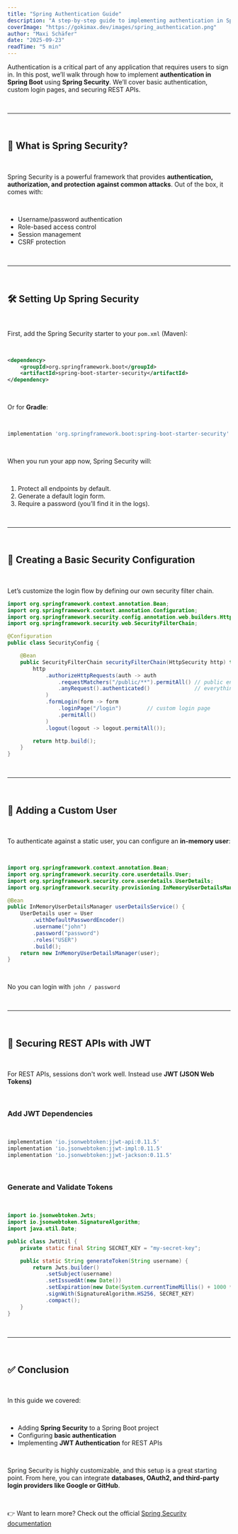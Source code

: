 ```yaml
---
title: "Spring Authentication Guide"
description: "A step-by-step guide to implementing authentication in Spring Boot using Spring Security with code examples."
coverImage: "https://gokimax.dev/images/spring_authentication.png"
author: "Maxi Schäfer"
date: "2025-09-23"
readTime: "5 min"
---
```


Authentication is a critical part of any application that requires users to sign in. In this post, we’ll walk through how to implement **authentication in Spring Boot** using **Spring Security**. We’ll cover basic authentication, custom login pages, and securing REST APIs.

<br>

---

<br>

## 📌 What is Spring Security?

<br>

Spring Security is a powerful framework that provides **authentication, authorization, and protection against common attacks**. Out of the box, it comes with:

<br>

- Username/password authentication
- Role-based access control
- Session management
- CSRF protection

<br>

---

<br>

## 🛠️ Setting Up Spring Security

<br>

First, add the Spring Security starter to your `pom.xml` (Maven):

<br>

```xml
<dependency>
    <groupId>org.springframework.boot</groupId>
    <artifactId>spring-boot-starter-security</artifactId>
</dependency>
```

<br>

Or for **Gradle**:

<br>

```gradle
implementation 'org.springframework.boot:spring-boot-starter-security'
```
<br>

When you run your app now, Spring Security will:

<br>

1. Protect all endpoints by default.
2. Generate a default login form.
3. Require a password (you’ll find it in the logs).

<br>

---

<br>

## 🔐 Creating a Basic Security Configuration

<br>

Let’s customize the login flow by defining our own security filter chain.

```java
import org.springframework.context.annotation.Bean;
import org.springframework.context.annotation.Configuration;
import org.springframework.security.config.annotation.web.builders.HttpSecurity;
import org.springframework.security.web.SecurityFilterChain;

@Configuration
public class SecurityConfig {

    @Bean
    public SecurityFilterChain securityFilterChain(HttpSecurity http) throws Exception {
        http
            .authorizeHttpRequests(auth -> auth
                .requestMatchers("/public/**").permitAll() // public endpoints
                .anyRequest().authenticated()              // everything else needs login
            )
            .formLogin(form -> form
                .loginPage("/login")        // custom login page
                .permitAll()
            )
            .logout(logout -> logout.permitAll());

        return http.build();
    }
}
```
<br>

---

<br>

## 👤 Adding a Custom User

<br>

To authenticate against a static user, you can configure an **in-memory user**:

<br>

```java
import org.springframework.context.annotation.Bean;
import org.springframework.security.core.userdetails.User;
import org.springframework.security.core.userdetails.UserDetails;
import org.springframework.security.provisioning.InMemoryUserDetailsManager;

@Bean
public InMemoryUserDetailsManager userDetailsService() {
    UserDetails user = User
        .withDefaultPasswordEncoder()
        .username("john")
        .password("password")
        .roles("USER")
        .build();
    return new InMemoryUserDetailsManager(user);
}
```

<br>

No you can login with `john / password`

<br>

---

<br>

## 📡 Securing REST APIs with JWT

<br>

For REST APIs, sessions don't work well. Instead use **JWT (JSON Web Tokens)**

<br>

### Add JWT Dependencies

<br>

```gradle
implementation 'io.jsonwebtoken:jjwt-api:0.11.5'
implementation 'io.jsonwebtoken:jjwt-impl:0.11.5'
implementation 'io.jsonwebtoken:jjwt-jackson:0.11.5'
```

<br>

### Generate and Validate Tokens

<br>

```java
import io.jsonwebtoken.Jwts;
import io.jsonwebtoken.SignatureAlgorithm;
import java.util.Date;

public class JwtUtil {
    private static final String SECRET_KEY = "my-secret-key";

    public static String generateToken(String username) {
        return Jwts.builder()
            .setSubject(username)
            .setIssuedAt(new Date())
            .setExpiration(new Date(System.currentTimeMillis() + 1000 * 60 * 60)) // 1h
            .signWith(SignatureAlgorithm.HS256, SECRET_KEY)
            .compact();
    }
}
```

<br>

---

<br>

## ✅ Conclusion

<br>

In this guide we covered:

<br>

- Adding **Spring Security** to a Spring Boot project
- Configuring **basic authentication**
- Implementing **JWT Authentication** for REST APIs

<br>

Spring Security is highly customizable, and this setup is a great starting point. From here, you can integrate **databases, OAuth2, and third-party login providers like Google or GitHub**.

<br>

👉 Want to learn more? Check out the official [Spring Security documentation](https://spring.io/projects/spring-security)